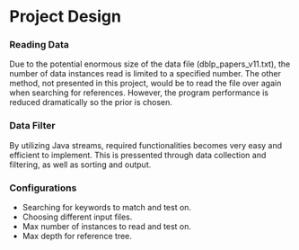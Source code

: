 # Project Design
### Reading Data
Due to the potential enormous size of the data file (dblp_papers_v11.txt), the number of data instances read is limited to a specified number.
The other method, not presented in this project, would be to read the file over again when searching for references. However, the program performance is reduced dramatically so the prior is chosen.
### Data Filter
By utilizing Java streams, required functionalities becomes very easy and efficient to implement. This is pressented through data collection and filtering, as well as sorting and output.
### Configurations
* Searching for keywords to match and test on.
* Choosing different input files.
* Max number of instances to read and test on.
* Max depth for reference tree.
